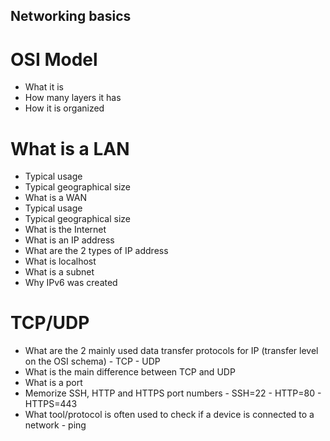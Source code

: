 ## Networking basics

# OSI Model
- What it is
- How many layers it has
- How it is organized

# What is a LAN
- Typical usage
- Typical geographical size
- What is a WAN
- Typical usage
- Typical geographical size
- What is the Internet
- What is an IP address
- What are the 2 types of IP address
- What is localhost
- What is a subnet
- Why IPv6 was created

# TCP/UDP
- What are the 2 mainly used data transfer protocols for IP (transfer level on the OSI schema)
		- TCP
		- UDP
- What is the main difference between TCP and UDP
- What is a port
- Memorize SSH, HTTP and HTTPS port numbers
		- SSH=22
		- HTTP=80
		- HTTPS=443
- What tool/protocol is often used to check if a device is connected to a network
		- ping
